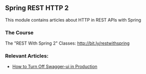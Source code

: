 ## Spring REST HTTP 2

This module contains articles about HTTP in REST APIs with Spring

### The Course
The "REST With Spring 2" Classes: http://bit.ly/restwithspring

### Relevant Articles:

- [How to Turn Off Swagger-ui in Production](https://www.baeldung.com/swagger-ui-turn-off-in-production)
